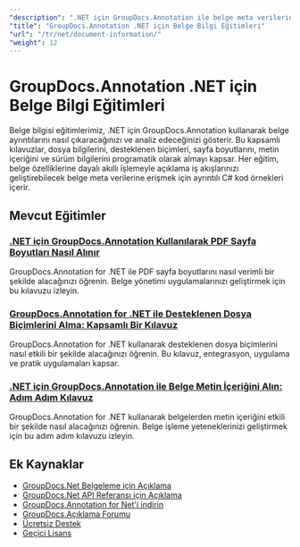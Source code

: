 ```yaml
---
"description": ".NET için GroupDocs.Annotation ile belge meta verilerine, sayfa bilgilerine ve belge özelliklerine erişim için eksiksiz eğitimler."
"title": "GroupDocs.Annotation .NET için Belge Bilgi Eğitimleri"
"url": "/tr/net/document-information/"
"weight": 12
---
```


# GroupDocs.Annotation .NET için Belge Bilgi Eğitimleri

Belge bilgisi eğitimlerimiz, .NET için GroupDocs.Annotation kullanarak belge ayrıntılarını nasıl çıkaracağınızı ve analiz edeceğinizi gösterir. Bu kapsamlı kılavuzlar, dosya bilgilerini, desteklenen biçimleri, sayfa boyutlarını, metin içeriğini ve sürüm bilgilerini programatik olarak almayı kapsar. Her eğitim, belge özelliklerine dayalı akıllı işlemeyle açıklama iş akışlarınızı geliştirebilecek belge meta verilerine erişmek için ayrıntılı C# kod örnekleri içerir.

## Mevcut Eğitimler

### [.NET için GroupDocs.Annotation Kullanılarak PDF Sayfa Boyutları Nasıl Alınır](./groupdocs-annotation-net-retrieve-pdf-page-dimensions/)
GroupDocs.Annotation for .NET ile PDF sayfa boyutlarını nasıl verimli bir şekilde alacağınızı öğrenin. Belge yönetimi uygulamalarınızı geliştirmek için bu kılavuzu izleyin.

### [GroupDocs.Annotation for .NET ile Desteklenen Dosya Biçimlerini Alma: Kapsamlı Bir Kılavuz](./retrieve-supported-file-formats-groupdocs-annotation-net/)
GroupDocs.Annotation for .NET kullanarak desteklenen dosya biçimlerini nasıl etkili bir şekilde alacağınızı öğrenin. Bu kılavuz, entegrasyon, uygulama ve pratik uygulamaları kapsar.

### [.NET için GroupDocs.Annotation ile Belge Metin İçeriğini Alın: Adım Adım Kılavuz](./retrieve-text-content-groupdocs-annotation-net/)
GroupDocs.Annotation for .NET kullanarak belgelerden metin içeriğini etkili bir şekilde nasıl alacağınızı öğrenin. Belge işleme yeteneklerinizi geliştirmek için bu adım adım kılavuzu izleyin.

## Ek Kaynaklar

- [GroupDocs.Net Belgeleme için Açıklama](https://docs.groupdocs.com/annotation/net/)
- [GroupDocs.Net API Referansı için Açıklama](https://reference.groupdocs.com/annotation/net/)
- [GroupDocs.Annotation for Net'i indirin](https://releases.groupdocs.com/annotation/net/)
- [GroupDocs.Açıklama Forumu](https://forum.groupdocs.com/c/annotation)
- [Ücretsiz Destek](https://forum.groupdocs.com/)
- [Geçici Lisans](https://purchase.groupdocs.com/temporary-license/)